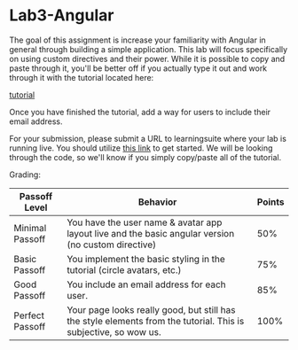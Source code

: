# Lab3-Angular

The goal of this assignment is increase your familiarity with Angular in general through building a simple application. This lab will focus specifically on using custom directives and their power. While it is possible to copy and paste through it, you'll be better off if you actually type it out and work through it with the tutorial located here:

<a href="https://gist.github.com/mjcleme/5e4381b4fa066da6b735">tutorial</a>

Once you have finished the tutorial, add a way for users to include their email address.

For your submission, please submit a URL to learningsuite where your lab is running live. You should utilize [this link](https://classroom.github.com/assignment-invitations/edffedb649402e571af82e1f692100c4) to get started. We will be looking through the code, so we'll know if you simply copy/paste all of the tutorial.

Grading:

Passoff Level | Behavior | Points
--- | --- | ---
Minimal Passoff | You have the user name & avatar app layout live and the basic angular version (no custom directive) | 50%
Basic Passoff | You implement the basic styling in the tutorial (circle avatars, etc.) | 75%
Good Passoff | You include an email address for each user. | 85%
Perfect Passoff |	Your page looks really good, but still has the style elements from the tutorial. This is subjective, so wow us. |	100%
